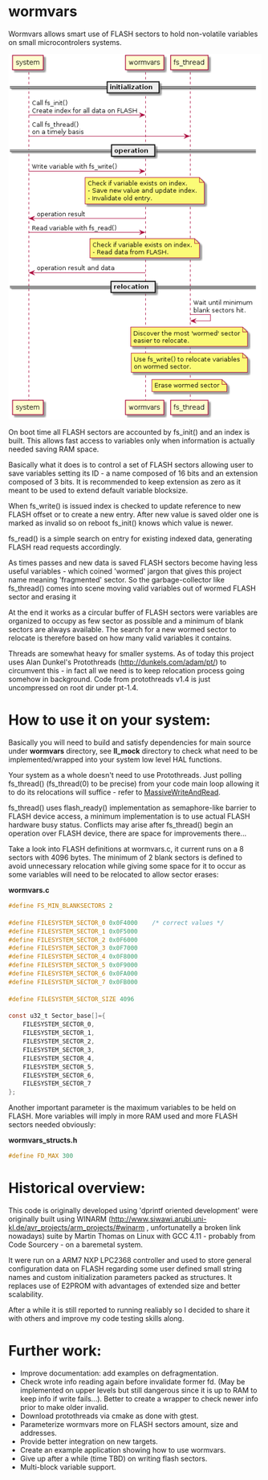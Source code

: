 # wormvars

  Wormvars allows smart use of FLASH sectors to hold non-volatile variables on small microcontrolers systems.

![wormvars](uml/wormvars.png)

  On boot time all FLASH sectors are accounted by fs_init() and an index is built. This allows fast access to variables only when information is actually needed saving RAM space.

  Basically what it does is to control a set of FLASH sectors allowing user to save variables setting its ID - a name composed of 16 bits and an extension composed of 3 bits. It is recommended to keep extension as zero as it meant to be used to extend default variable blocksize.
  
  When fs_write() is issued index is checked to update reference to new FLASH offset or to create a new entry. After new value is saved older one is marked as invalid so on reboot fs_init() knows which value is newer.
  
  fs_read() is a simple search on entry for existing indexed data, generating FLASH read requests accordingly.

  As times passes and new data is saved FLASH sectors become having less useful variables - which coined 'wormed' jargon that gives this project name meaning 'fragmented' sector. So the garbage-collector like fs_thread() comes into scene moving valid variables out of wormed FLASH sector and erasing it
  
  At the end it works as a circular buffer of FLASH sectors were variables are organized to occupy as few sector as possible and a minimum of blank sectors are always available. The search for a new wormed sector to relocate is therefore based on how many valid variables it contains.
  
  Threads are somewhat heavy for smaller systems. As of today this project uses Alan Dunkel's Protothreads (http://dunkels.com/adam/pt/) to circumvent this - in fact all we need is to keep relocation process going somehow in background. Code from protothreads v1.4 is just uncompressed on root dir under pt-1.4.
  

# How to use it on your system:

  Basically you will need to build and satisfy dependencies for main source under **wormvars** directory, see **ll_mock** directory to check what need to be implemented/wrapped into your system low level HAL functions.

  Your system as a whole doesn't need to use Protothreads. Just polling fs_thread() (fs_thread(0) to be precise) from your code main loop allowing it to do its relocations will suffice - refer to [MassiveWriteAndRead](https://github.com/joaomanojr/wormvars/blob/47dd4de3829362845266138f832232ac3b11cd98/test/WormvarsTest.cc#L97).
  
  fs_thread() uses flash_ready() implementation as semaphore-like barrier to FLASH device access, a minimum implementation is to use actual FLASH hardware busy status. Conflicts may arise after fs_thread() begin an operation over FLASH device, there are space for improvements there...

  Take a look into FLASH definitions at wormvars.c, it current runs on a 8 sectors with 4096 bytes. The minimum of 2 blank sectors is defined to avoid unnecessary relocation while giving some space for it to occur as some variables will need to be relocated to allow sector erases:

**wormvars.c**
  ``` c
  #define FS_MIN_BLANKSECTORS 2

  #define FILESYSTEM_SECTOR_0 0x0F4000    /* correct values */
  #define FILESYSTEM_SECTOR_1 0x0F5000
  #define FILESYSTEM_SECTOR_2 0x0F6000
  #define FILESYSTEM_SECTOR_3 0x0F7000
  #define FILESYSTEM_SECTOR_4 0x0F8000
  #define FILESYSTEM_SECTOR_5 0x0F9000
  #define FILESYSTEM_SECTOR_6 0x0FA000
  #define FILESYSTEM_SECTOR_7 0x0FB000

  #define FILESYSTEM_SECTOR_SIZE 4096

  const u32_t Sector_base[]={
      FILESYSTEM_SECTOR_0,
      FILESYSTEM_SECTOR_1,
      FILESYSTEM_SECTOR_2,
      FILESYSTEM_SECTOR_3,
      FILESYSTEM_SECTOR_4,
      FILESYSTEM_SECTOR_5,
      FILESYSTEM_SECTOR_6,
      FILESYSTEM_SECTOR_7
  };
```

Another important parameter is the maximum variables to be held on FLASH. More variables will imply in more RAM used and more FLASH sectors needed obviously:

**wormvars_structs.h**
  ``` c
  #define FD_MAX 300
  ```


# Historical overview:

 This code is originally developed using 'dprintf oriented development' were originally built using WINARM (http://www.siwawi.arubi.uni-kl.de/avr_projects/arm_projects/#winarm , unfortunatelly a broken link nowadays) suite by Martin Thomas on Linux with GCC 4.11 - probably from Code Sourcery - on a baremetal system. 

 It were run on a ARM7 NXP LPC2368 controller and used to store general configuration data on FLASH regarding some user defined small string names and custom initialization parameters packed as structures. It replaces use of E2PROM with advantages of extended size and better scalability.

 After a while it is still reported to running realiably so I decided to share it with others and improve my code testing skills along.

# Further work:

- Improve documentation: add examples on defragmentation.
- Check wrote info reading again before invalidate former fd. (May be implemented on upper levels but still
  dangerous since it is up to RAM to keep info if write fails...). Better to create a wrapper to check newer info prior
  to make older invalid.
- Download protothreads via cmake as done with gtest.
- Parameterize wormvars more on FLASH sectors amount, size and addresses.
- Provide better integration on new targets.
- Create an example application showing how to use wormvars.
- Give up after a while (time TBD) on writing flash sectors.
- Multi-block variable support.
